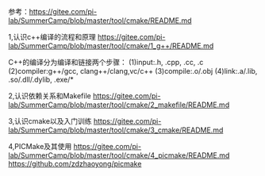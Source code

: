 参考：https://gitee.com/pi-lab/SummerCamp/blob/master/tool/cmake/README.md

1,认识c++编译的流程和原理
https://gitee.com/pi-lab/SummerCamp/blob/master/tool/cmake/1_g++/README.md

C++的编译分为编译和链接两个步骤：
(1)input:.h, .cpp, .cc, .c
(2)compiler:g++/gcc, clang++/clang,vc/c++
(3)compile:.o/.obj
(4)link:.a/.lib, .so/.dll/.dylib, .exe/*

2,认识依赖关系和Makefile
https://gitee.com/pi-lab/SummerCamp/blob/master/tool/cmake/2_makefile/README.md

3,认识cmake以及入门训练
https://gitee.com/pi-lab/SummerCamp/blob/master/tool/cmake/3_cmake/README.md

4,PICMake及其使用
https://gitee.com/pi-lab/SummerCamp/blob/master/tool/cmake/4_picmake/README.md
https://github.com/zdzhaoyong/picmake

